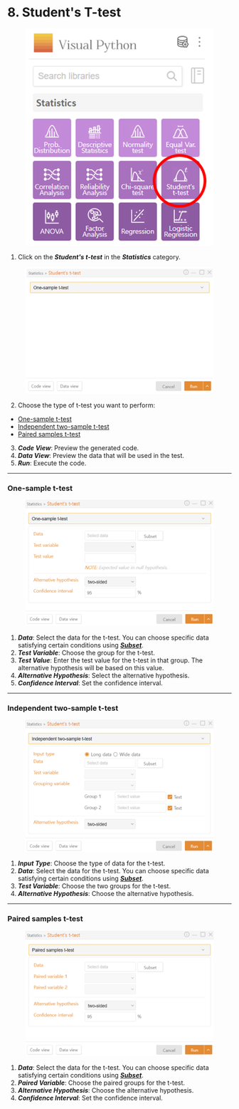 # 8. Student's T-test

<figure><img src="../.gitbook/assets/image (303).png" alt="" width="479"><figcaption></figcaption></figure>

1. Click on the _**Student's t-test**_ in the _**Statistics**_ category.

<figure><img src="../.gitbook/assets/image (304).png" alt=""><figcaption></figcaption></figure>

2. Choose the type of t-test you want to perform:

* [One-sample t-test](8.-students-t-test.md#one-sample-t-test)
* [Independent two-sample t-test](8.-students-t-test.md#independent-two-sample-t-test)
* [Paired samples t-test](8.-students-t-test.md#paired-samples-t-test)

3. _**Code View**_: Preview the generated code.
4. _**Data View**_: Preview the data that will be used in the test.
5. _**Run**_: Execute the code.



***

### One-sample t-test

<figure><img src="../.gitbook/assets/image (305).png" alt="" width="563"><figcaption></figcaption></figure>

1. _**Data**_: Select the data for the t-test. You can choose specific data satisfying certain conditions using [_**Subset**_](../data-analysis/5.-subset.md).
2. _**Test Variable**_: Choose the group for the t-test.
3. _**Test Value**_: Enter the test value for the t-test in that group. The alternative hypothesis will be based on this value.
4. _**Alternative Hypothesis**_: Select the alternative hypothesis.
5. _**Confidence Interval**_: Set the confidence interval.



***

### Independent two-sample t-test

<figure><img src="../.gitbook/assets/image (306).png" alt="" width="563"><figcaption></figcaption></figure>

1. _**Input Type**_: Choose the type of data for the t-test.
2. _**Data**_: Select the data for the t-test. You can choose specific data satisfying certain conditions using [_**Subset**_](../data-analysis/5.-subset.md).
3. _**Test Variable**_: Choose the two groups for the t-test.
4. _**Alternative Hypothesis**_: Choose the alternative hypothesis.



***

### Paired samples t-test

<figure><img src="../.gitbook/assets/image (307).png" alt="" width="563"><figcaption></figcaption></figure>

1. _**Data**_: Select the data for the t-test. You can choose specific data satisfying certain conditions using [_**Subset**_](../data-analysis/5.-subset.md).
2. _**Paired Variable**_: Choose the paired groups for the t-test.
3. _**Alternative Hypothesis**_: Choose the alternative hypothesis.
4. _**Confidence Interval**_: Set the confidence interval.

